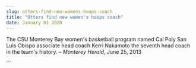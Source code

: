 ```yaml
---
slug: otters-find-new-womens-hoops-coach
title: "Otters find new women's hoops coach"
date: January 01 2020
---
```


 
<p>
  The CSU Monterey Bay women's basketball program named Cal Poly San Luis Obispo
  associate head coach Kerri Nakamoto the seventh head coach in the team's
  history. – <em>Monterey Herald</em>, June 25, 2013
</p>
```
